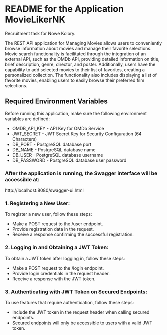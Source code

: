 # README for the Application MovieLikerNK
Recruitment task for Nowe Kolory.

The REST API application for Managing Movies allows users to conveniently browse information 
about movies and manage their favorite selections. Movie search functionality is facilitated 
through the integration of an external API, such as the OMDb API, providing detailed information 
on title, brief description, genre, director, and poster. Additionally, users have the capability 
to add selected movies to their list of favorites, creating a personalized collection. 
The functionality also includes displaying a list of favorite movies, enabling users to easily 
browse their preferred film selections.

## Required Environment Variables
Before running this application, make sure the following environment variables are defined:

* OMDB_API_KEY - API Key for OMDb Service
* JWT_SECRET - JWT Secret Key for Security Configuration (64 Characters)
* DB_PORT - PostgreSQL database port
* DB_NAME - PostgreSQL database name
* DB_USER - PostgreSQL database username
* DB_PASSWORD - PostgreSQL database user password

### After the application is running, the Swagger interface will be accessible at:
http://localhost:8080/swagger-ui.html

### 1. Registering a New User:
To register a new user, follow these steps:

* Make a POST request to the /user endpoint.
* Provide registration data in the request.
* Receive a response confirming the successful registration.

### 2. Logging in and Obtaining a JWT Token:
To obtain a JWT token after logging in, follow these steps:

* Make a POST request to the /login endpoint.
* Provide login credentials in the request header.
* Receive a response with the JWT token.

### 3. Authenticating with JWT Token on Secured Endpoints:
To use features that require authentication, follow these steps:

* Include the JWT token in the request header when calling secured endpoints.
* Secured endpoints will only be accessible to users with a valid JWT token.